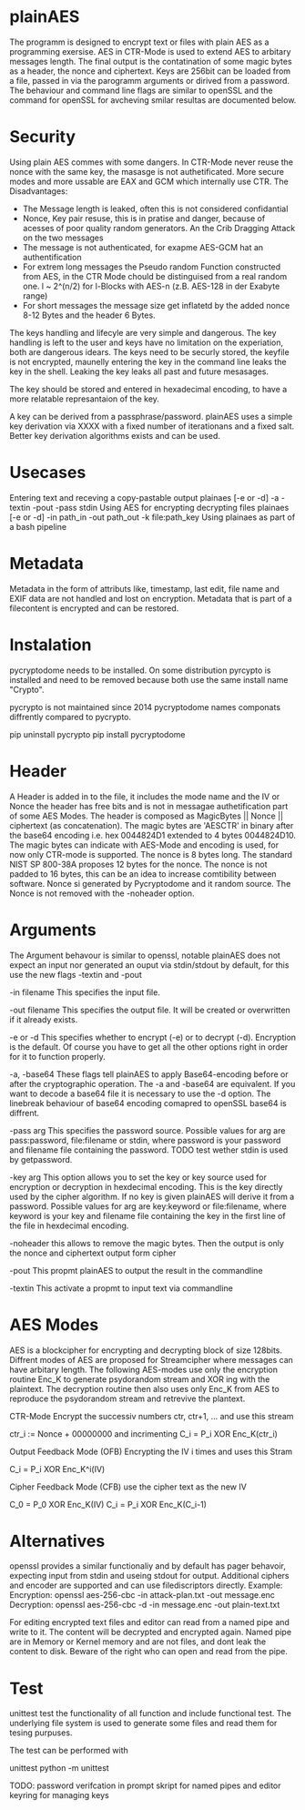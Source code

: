 # plainAES
The programm is designed to encrypt text or files with plain AES as a programming exersise.
AES in CTR-Mode is used to extend AES to arbitary messages length.
The final output is the contatination of some magic bytes as a header, the nonce and ciphertext.
Keys are 256bit can be loaded from a file, passed in via the parogramm arguments or dirived from a password.
The behaviour and command line flags are similar to openSSL and the command for openSSL for avcheving smilar resultas are documented below.

# Security
Using plain AES commes with some dangers.
In CTR-Mode never reuse the nonce with the same key, the masasge is not authetificated.
More secure modes and more ussable are EAX and GCM which internally use CTR.
The Disadvantages:
* The Message length is leaked, often this is not considered confidantial
* Nonce, Key pair resuse, this is in pratise and danger, because of acesses of poor quality random generators. An the Crib Dragging Attack 
 on the two messages
* The message is not authenticated, for exapme AES-GCM hat an authentification
* For extrem long messages the Pseudo random Function constructed from AES, in the CTR Mode chould be distinguised from a real random one.
 l ~ 2^(n/2) for l-Blocks with AES-n (z.B. AES-128 in der Exabyte range)
* For short messages the message size get inflatetd by the added nonce 8-12 Bytes and the header 6 Bytes.


The keys handling and lifecyle are very simple and dangerous.
The key handling is left to the user and keys have no limitation on the experiation, both are dangerous idears.
The keys need to be securly stored, the keyfile is not encrypted, maunelly entering the key in the command line leaks the key in the shell.
Leaking the key leaks all past and future mesasages.

The key should be stored and entered in hexadecimal encoding, to have a more relatable represantaion of the key.

A key can be derived from a passphrase/password. plainAES uses a simple key derivation via XXXX with a fixed number of iterationans and a fixed salt. Better key derivation algorithms exists and can be used.
# Usecases
Entering text and receving a copy-pastable output
plainaes [-e or -d] -a -textin -pout -pass stdin
Using AES for encrypting decrypting files
plainaes [-e or -d] -in path_in -out path_out -k file:path_key
Using plainaes as part of a bash pipeline
# Metadata

Metadata in the form of attributs like, timestamp, last edit, file name and EXIF data are not handled and lost on encryption.
Metadata that is part of a filecontent is encrypted and can be restored.


# Instalation

pycryptodome needs to be installed. On some distribution pyrcypto is installed and need to be removed because both use the same install name "Crypto".

pycrypto is not maintained since 2014
pycryptodome names componats diffrently compared to pycrypto.

pip uninstall pycrypto
pip install pycryptodome


# Header

A Header is added in to the file, it includes the mode name and the IV or Nonce
 the header has free bits and is not in messagae authetification part of some AES Modes.
The header is composed as   MagicBytes || Nonce || ciphertext  (as concatenation).
The magic bytes are 'AESCTR' in binary after the base64 encoding i.e. hex 0044824D1 extended to 4 bytes 0044824D10. The magic bytes can indicate with AES-Mode and encoding is used, for now only CTR-mode is supported.
The nonce is 8 bytes long. The standard NIST SP 800-38A proposes 12 bytes for the nonce.
The nonce is not padded to 16 bytes, this can be an idea to increase comtibility between software. Nonce si generated by Pycryptodome and it random source.
The Nonce is not removed with the -noheader option.

# Arguments
The Argument behavour is similar to openssl, notable plainAES does not expect an input nor generated an ouput via stdin/stdout by default, for this use the new flags -textin and -pout

-in filename
    This specifies the input file.

-out filename
    This specifies the output file. It will be created or overwritten if it already exists.

-e or -d
    This specifies whether to encrypt (-e) or to decrypt (-d). Encryption is the default. Of course you have to get all the other options right in order for it to function properly.

-a, -base64
    These flags tell plainAES to apply Base64-encoding before or after the cryptographic operation. The -a and -base64 are equivalent. If you want to decode a base64 file it is necessary to use the -d option.
The linebreak behaviour of base64 encoding comapred to openSSL base64 is diffrent.

-pass arg
    This specifies the password source. Possible values for arg are pass:password, file:filename or stdin, where password is your password and filename file containing the password. TODO test wether stdin is used by getpassword.

-key arg
    This option allows you to set the key or key source used for encryption or decryption in hexdecimal encoding. This is the key directly used by the cipher algorithm. If no key is given plainAES will derive it from a password.
    Possible values for arg are key:keyword or file:filename, where keyword is your key and filename file containing the key in the first line of the file in hexdecimal encoding.

-noheader
    this allows to remove the magic bytes. Then the output is only the nonce and ciphertext output form cipher

-pout
    This propmt plainAES to output the result in the commandline

-textin
    This activate a propmt to input text via commandline


# AES Modes

AES is a blockcipher for encrypting and decrypting block of size 128bits. Diffrent modes of AES are proposed for Streamcipher where messages can have arbitary length.
The following AES-modes use only the encryption routine Enc_K to generate psydorandom stream and XOR ing with the plaintext. The decryption routine then also uses only Enc_K from AES to reproduce the psydorandom stream and retrevive the plantext.

CTR-Mode
Encrypt the successiv numbers ctr, ctr+1, ... and use this stream

ctr_i := Nonce + 00000000
and incrimenting
C_i = P_i XOR Enc_K(ctr_i)


Output Feedback Mode (OFB)
Encrypting the IV i times and uses this Stram

C_i = P_i XOR Enc_K^i(IV) 


Cipher Feedback Mode (CFB)
use the cipher text as the new IV

C_0 = P_0 XOR Enc_K(IV)
C_i = P_i XOR Enc_K(C_i-1)

# Alternatives

openssl provides a similar functionaliy and by default has pager behavoir, expecting input from stdin and useing stdout for output.
Additional ciphers and encoder are supported and can use filediscriptors directly.
Example:
Encryption: openssl aes-256-cbc -in attack-plan.txt -out message.enc
Decryption: openssl aes-256-cbc -d -in message.enc -out plain-text.txt

For editing encrypted text files and editor can read from a named pipe and write to it.
The content will be decrypted and encrypted again. Named pipe are in Memory or Kernel memory and are not files, and dont leak the content to disk. Beware of the right who can open and read from the pipe.

# Test
unittest test the functionality of all function and include functional test.
The underlying file system is used to generate some files and read them for tesing purpuses. 

The test can be performed with

unittest python -m unittest


TODO:
password verifcation in prompt
skript for named pipes and editor
keyring for managing keys






